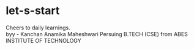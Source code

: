 # let-s-start
Cheers to daily learnings. 
<br>
byy -  Kanchan Anamika Maheshwari
Persuing B.TECH (CSE) from ABES INSTITUTE OF TECHNOLOGY
<br>
 
